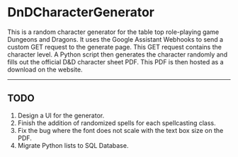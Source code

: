 # DnDCharacterGenerator

This is a random character generator for the table top role-playing game
Dungeons and Dragons. It uses the Google Assistant Webhooks to send a custom
GET request to the generate page. This GET request contains the character
level.
A Python script then generates the character randomly and fills out the official
D&D character sheet PDF. This PDF is then hosted as a download on the website.

---

## TODO
1. Design a UI for the generator.
2. Finish the addition of randomized spells for each spellcasting class.
3. Fix the bug where the font does not scale with the text box size on the PDF.
4. Migrate Python lists to SQL Database.

